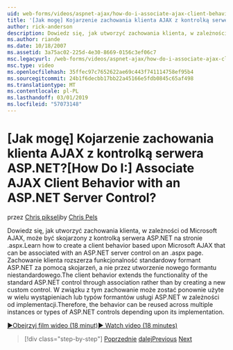 ```yaml
---
uid: web-forms/videos/aspnet-ajax/how-do-i-associate-ajax-client-behavior-with-an-aspnet-server-control
title: '[Jak mogę] Kojarzenie zachowania klienta AJAX z kontrolką serwera ASP.NET? | Microsoft Docs'
author: rick-anderson
description: Dowiedz się, jak utworzyć zachowania klienta, w zależności od Microsoft AJAX, może być skojarzony z kontrolką serwera ASP.NET na stronie .aspx. Zachowanie klienta e...
ms.author: riande
ms.date: 10/18/2007
ms.assetid: 3a75ac02-225d-4e30-8669-0156c3ef06c7
msc.legacyurl: /web-forms/videos/aspnet-ajax/how-do-i-associate-ajax-client-behavior-with-an-aspnet-server-control
msc.type: video
ms.openlocfilehash: 35ffec97c7652622ae69c443f741114758ef95b4
ms.sourcegitcommit: 24b1f6decbb17bb22a45166e5fdb0845c65af498
ms.translationtype: MT
ms.contentlocale: pl-PL
ms.lasthandoff: 03/01/2019
ms.locfileid: "57073148"
---
```

<a name="how-do-i-associate-ajax-client-behavior-with-an-aspnet-server-control"></a><span data-ttu-id="97870-105">[Jak mogę] Kojarzenie zachowania klienta AJAX z kontrolką serwera ASP.NET?</span><span class="sxs-lookup"><span data-stu-id="97870-105">[How Do I:] Associate AJAX Client Behavior with an ASP.NET Server Control?</span></span>
====================
<span data-ttu-id="97870-106">przez [Chris pikseli](https://twitter.com/chrispels)</span><span class="sxs-lookup"><span data-stu-id="97870-106">by [Chris Pels](https://twitter.com/chrispels)</span></span>

<span data-ttu-id="97870-107">Dowiedz się, jak utworzyć zachowania klienta, w zależności od Microsoft AJAX, może być skojarzony z kontrolką serwera ASP.NET na stronie .aspx.</span><span class="sxs-lookup"><span data-stu-id="97870-107">Learn how to create a client behavior based upon Microsoft AJAX that can be associated with an ASP.NET server control on an .aspx page.</span></span> <span data-ttu-id="97870-108">Zachowanie klienta rozszerza funkcjonalność standardowy formant ASP.NET za pomocą skojarzeń, a nie przez utworzenie nowego formantu niestandardowego.</span><span class="sxs-lookup"><span data-stu-id="97870-108">The client behavior extends the functionality of the standard ASP.NET control through association rather than by creating a new custom control.</span></span> <span data-ttu-id="97870-109">W związku z tym zachowanie może zostać ponownie użyte w wielu wystąpieniach lub typów formantów usługi ASP.NET w zależności od implementacji.</span><span class="sxs-lookup"><span data-stu-id="97870-109">Therefore, the behavior can be reused across multiple instances or types of ASP.NET controls depending upon its implementation.</span></span>

[<span data-ttu-id="97870-110">&#9654;Obejrzyj film wideo (18 minut)</span><span class="sxs-lookup"><span data-stu-id="97870-110">&#9654; Watch video (18 minutes)</span></span>](https://channel9.msdn.com/Blogs/ASP-NET-Site-Videos/how-do-i-associate-ajax-client-behavior-with-an-aspnet-server-control)

> [!div class="step-by-step"]
> <span data-ttu-id="97870-111">[Poprzednie](how-do-i-build-custom-server-controls-that-work-with-or-without-aspnet-ajax.md)
> [dalej](how-do-i-retrieve-values-from-server-side-ajax-controls.md)</span><span class="sxs-lookup"><span data-stu-id="97870-111">[Previous](how-do-i-build-custom-server-controls-that-work-with-or-without-aspnet-ajax.md)
[Next](how-do-i-retrieve-values-from-server-side-ajax-controls.md)</span></span>
